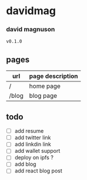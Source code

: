 # davidmag

### david magnuson

`v0.1.0`

## pages

| url   | page description |
| ----- | ---------------- |
| /     | home page        |
| /blog | blog page        |

## todo

- [ ] add resume
- [ ] add twitter link
- [ ] add linkdin link
- [ ] add wallet support
- [ ] deploy on ipfs ?
- [ ] add blog
- [ ] add react blog post
